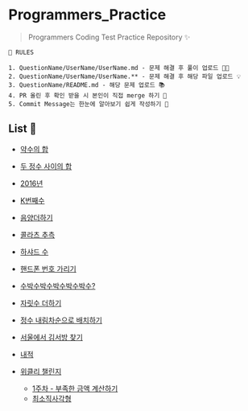 # Programmers_Practice

> Programmers Coding Test Practice Repository ✨

```
📝 RULES

1. QuestionName/UserName/UserName.md - 문제 해결 후 풀이 업로드 👩‍💻
2. QuestionName/UserName/UserName.** - 문제 해결 후 해당 파일 업로드 💡
3. QuestionName/README.md - 해당 문제 업로드 📚
4. PR 올린 후 확인 받을 시 본인이 직접 merge 하기 🙌
5. Commit Message는 한눈에 알아보기 쉽게 작성하기 👀
```

## List 📌

- [약수의 합](/약수의-합)

- [두 정수 사이의 합](/두-정수-사이의-합)

- [2016년](/2016년)

- [K번째수](/K번째수)

- [음양더하기](/음양더하기)

- [콜라츠 추측](/콜라츠-추측)

- [하샤드 수](/하샤드-수)

- [핸드폰 번호 가리기](/핸드폰-번호-가리기)

- [수박수박수박수박수박수?](/수박수박수박수박수박수)

- [자릿수 더하기](/자릿수-더하기)

- [정수 내림차순으로 배치하기](/정수-내림차순으로-배치하기)

- [서울에서 김서방 찾기](/서울에서-김서방-찾기)

- [내적](/내적)

- [위클리 챌린지](/위클리-챌린지)
  - [1주차 - 부족한 금액 계산하기](/위클리-챌린지/1-부족한-금액-계산하기)
  - [최소직사각형](/위클리-챌린지/최소직사각형)
